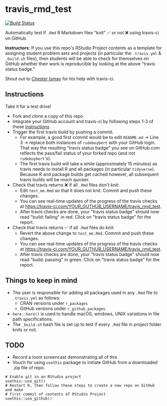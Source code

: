 # travis_rmd_test

[![Build Status](https://travis-ci.com/rudeboybert/travis_rmd_test.svg?branch=master)](https://travis-ci.com/rudeboybert/travis_rmd_test)

Automatically test if `.Rmd` R Markdown files "knit" ✅ or not  ❌ using travis-ci on GitHub. 

**Instructors**: If you use this repo's RStudio Project contents as a template for assigning student problem sets and projects (in particular the `.travis.yml` & `_build.sh` files), then students will be able to check for themselves on GitHub whether their work is reproducible by looking at the above "travis status badge."

Shout out to [Chester Ismay](https://github.com/ismayc) for his help with travis-ci.

## Instructions

Take it for a test drive!

* Fork and clone a copy of this repo 
* Integrate your GitHub account and travis-ci by following steps 1-3 of these [instructions](https://docs.travis-ci.com/user/tutorial/#to-get-started-with-travis-ci)
* Trigger the first travis build by pushing a commit.
    + For example, a good first commit would be to edit `README.md` -> Line 3 -> replace both instances of `rudeboybert` with your GitHub login. That way the resulting "travis status badge" you see on GitHub.com reflects the pass/fail status of your forked repo (and not `rudeboybert`'s).
    + The first travis build will take a while (approximately 15 minutes) as travis needs to install R and all packages (in particular `tidyverse`). Because R and package builds get cached however, all subsequent travis builds will be much quicker.
* Check that travis returns ❌ if all `.Rmd` files don't knit:
    + Edit `test_me.Rmd` so that it does not knit. Commit and push these changes.
    + You can see real-time updates of the progress of the travis checks at <https://travis-ci.com/YOUR_GUTHUB_USERNAME/travis_rmd_test>.
    + After travis checks are done, your "travis status badge" should now read "build: failing" in red. Click on "travis status badge" for the report.
* Check that travis returns ✅ if all `.Rmd` files do knit:
    + Revert the above change to `test_me.Rmd`. Commit and push these changes.
    + You can see real-time updates of the progress of the travis checks at <https://travis-ci.com/YOUR_GUTHUB_USERNAME/travis_rmd_test>.
    + After travis checks are done, your "travis status badge" should now read "build: passing" in green. Click on "travis status badge" for the report.


## Things to keep in mind

* The user is responsible for adding all packages used in any `.Rmd` file to `.travis.yml` as follows:
    + CRAN versions under `r_packages`
    + GitHub versions under `r_github_packages`
* `here::here()` is used to handle macOS, windows, UNIX variations in file path specifications. 
* The `_build.sh` bash file is set up to test if every `.Rmd` file in project folder knits or not.


## TODO

* Record a loom screencast demonstrating all of this
* Vouch for using `usethis` package to initiate GitHub from a downloaded .zip file of repo.

```
# Enable git in an RStudio project
usethis::use_git()
# Restart R, then follow these steps to create a new repo on GitHub and make 
# first commit of contents of RStudio Project
usethis::use_github()
```
